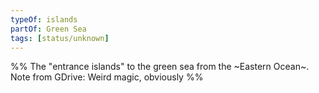 ```yaml
---
typeOf: islands
partOf: Green Sea
tags: [status/unknown]
---
```



%%
The "entrance islands" to the green sea from the ~Eastern Ocean~. Note from GDrive:  Weird magic, obviously
%%